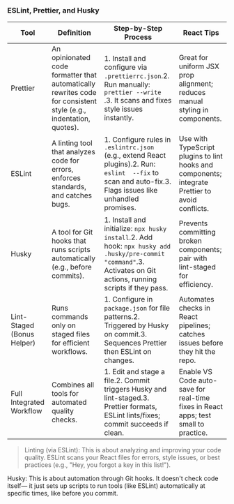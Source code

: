 ### ESLint, Prettier, and Husky

| Tool                       | Definition                                                                                                       | Step-by-Step Process                                                                                                                                               | React Tips                                                                                       |
| -------------------------- | ---------------------------------------------------------------------------------------------------------------- | ------------------------------------------------------------------------------------------------------------------------------------------------------------------ | ------------------------------------------------------------------------------------------------ |
| Prettier                   | An opinionated code formatter that automatically rewrites code for consistent style (e.g., indentation, quotes). | 1. Install and configure via `.prettierrc.json`.2. Run manually: `prettier --write `.3. It scans and fixes style issues instantly.                                 | Great for uniform JSX prop alignment; reduces manual styling in components.                      |
| ESLint                     | A linting tool that analyzes code for errors, enforces standards, and catches bugs.                              | 1. Configure rules in `.eslintrc.json` (e.g., extend React plugins).2. Run: `eslint  --fix` to scan and auto-fix.3. Flags issues like unhandled promises.          | Use with TypeScript plugins to lint hooks and components; integrate Prettier to avoid conflicts. |
| Husky                      | A tool for Git hooks that runs scripts automatically (e.g., before commits).                                     | 1. Install and initialize: `npx husky install`.2. Add hook: `npx husky add .husky/pre-commit "command"`.3. Activates on Git actions, running scripts if they pass. | Prevents committing broken components; pair with lint-staged for efficiency.                     |
| Lint-Staged (Bonus Helper) | Runs commands only on staged files for efficient workflows.                                                      | 1. Configure in `package.json` for file patterns.2. Triggered by Husky on commit.3. Sequences Prettier then ESLint on changes.                                     | Automates checks in React pipelines; catches issues before they hit the repo.                    |
| Full Integrated Workflow   | Combines all tools for automated quality checks.                                                                 | 1. Edit and stage a file.2. Commit triggers Husky and lint-staged.3. Prettier formats, ESLint lints/fixes; commit succeeds if clean.                               | Enable VS Code auto-save for real-time fixes in React apps; test small to practice.              |

> Linting (via ESLint): This is about analyzing and improving your code quality. ESLint scans your React files for errors, style issues, or best practices (e.g., "Hey, you forgot a key in this list!").

Husky: This is about automation through Git hooks. It doesn't check code itself— it just sets up scripts to run tools (like ESLint) automatically at specific times, like before you commit.
